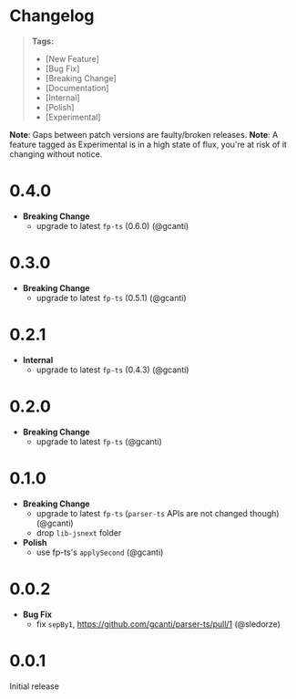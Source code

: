 # Changelog

> **Tags:**
> - [New Feature]
> - [Bug Fix]
> - [Breaking Change]
> - [Documentation]
> - [Internal]
> - [Polish]
> - [Experimental]

**Note**: Gaps between patch versions are faulty/broken releases.
**Note**: A feature tagged as Experimental is in a high state of flux, you're at risk of it changing without notice.

# 0.4.0

- **Breaking Change**
  - upgrade to latest `fp-ts` (0.6.0) (@gcanti)

# 0.3.0

- **Breaking Change**
  - upgrade to latest `fp-ts` (0.5.1) (@gcanti)

# 0.2.1

- **Internal**
  - upgrade to latest `fp-ts` (0.4.3) (@gcanti)

# 0.2.0

- **Breaking Change**
  - upgrade to latest `fp-ts` (@gcanti)

# 0.1.0

- **Breaking Change**
  - upgrade to latest `fp-ts` (`parser-ts` APIs are not changed though) (@gcanti)
  - drop `lib-jsnext` folder
- **Polish**
  - use fp-ts's `applySecond` (@gcanti)

# 0.0.2

- **Bug Fix**
  - fix `sepBy1`, https://github.com/gcanti/parser-ts/pull/1 (@sledorze)

# 0.0.1

Initial release
